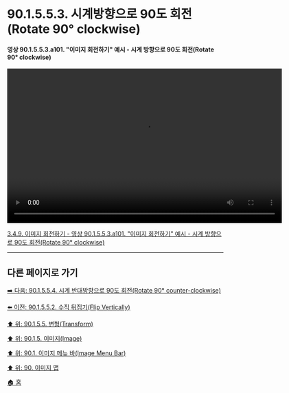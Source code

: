 # 90.1.5.5.3. 시계방향으로 90도 회전(Rotate 90° clockwise)

<a id="90-01-05-05-03-a101"></a>

#### 영상 90.1.5.5.3.a101. "이미지 회전하기" 예시 - 시계 방향으로 90도 회전(Rotate 90° clockwise)
<video controls="controls" width="640" height="360" environment="MacOS:Sonoma 14.2.1 GIMP 2.10.36" src="https://github.com/wonder13662/gimp/assets/15767104/49afd50c-0384-4a92-9434-e8dbe87d9885"></video>

[3.4.9. 이미지 회전하기 - 영상 90.1.5.5.3.a101. "이미지 회전하기" 예시 - 시계 방향으로 90도 회전(Rotate 90° clockwise)](./03-04-09-rotate-an-image.md#90-01-05-05-03-a101)

***

## 다른 페이지로 가기

[➡️ 다음: 90.1.5.5.4. 시계 반대방향으로 90도 회전(Rotate 90° counter-clockwise)](./90-01-05-05-04-rotate_90_counter_clockwise.md)

[⬅️ 이전: 90.1.5.5.2. 수직 뒤집기(Flip Vertically)](./90-01-05-05-02-flip_vertically.md)

[⬆️ 위: 90.1.5.5. 변형(Transform)](./90-01-05-05-00-transform.md)

[⬆️ 위: 90.1.5. 이미지(Image)](./90-01-05-00-image.md)

[⬆️ 위: 90.1. 이미지 메뉴 바(Image Menu Bar)](./90-01-00-image-menu-bar.md)

[⬆️ 위: 90. 이미지 맵](./90-00-image-map.md)

[🏠 홈](./00-home.md)
